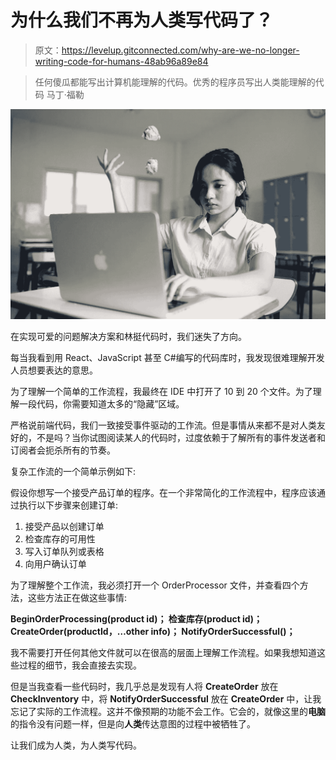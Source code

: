 # 为什么我们不再为人类写代码了？

> 原文：<https://levelup.gitconnected.com/why-are-we-no-longer-writing-code-for-humans-48ab96a89e84>

> 任何傻瓜都能写出计算机能理解的代码。优秀的程序员写出人类能理解的代码
> 马丁·福勒

![](img/246e761a1912c7782e1351aa19fb47b6.png)

在实现可爱的问题解决方案和林挺代码时，我们迷失了方向。

每当我看到用 React、JavaScript 甚至 C#编写的代码库时，我发现很难理解开发人员想要表达的意思。

为了理解一个简单的工作流程，我最终在 IDE 中打开了 10 到 20 个文件。为了理解一段代码，你需要知道太多的“隐藏”区域。

严格说前端代码，我们一致接受事件驱动的工作流。但是事情从来都不是对人类友好的，不是吗？当你试图阅读某人的代码时，过度依赖于了解所有的事件发送者和订阅者会扼杀所有的节奏。

复杂工作流的一个简单示例如下:

假设你想写一个接受产品订单的程序。在一个非常简化的工作流程中，程序应该通过执行以下步骤来创建订单:

1.  接受产品以创建订单
2.  检查库存的可用性
3.  写入订单队列或表格
4.  向用户确认订单

为了理解整个工作流，我必须打开一个 OrderProcessor 文件，并查看四个方法，这些方法正在做这些事情:

**BeginOrderProcessing(product id)；
检查库存(product id)；
CreateOrder(productId，…other info)；
NotifyOrderSuccessful()；**

我不需要打开任何其他文件就可以在很高的层面上理解工作流程。如果我想知道这些过程的细节，我会直接去实现。

但是当我查看一些代码时，我几乎总是发现有人将 **CreateOrder** 放在 **CheckInventory** 中，将 **NotifyOrderSuccessful** 放在 **CreateOrder** 中，让我忘记了实际的工作流程。这并不像预期的功能不会工作。它会的，就像这里的**电脑**的指令没有问题一样，但是向**人类**传达意图的过程中被牺牲了。

让我们成为人类，为人类写代码。